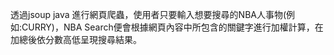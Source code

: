 透過jsoup java 進行網頁爬蟲，使用者只要輸入想要搜尋的NBA人事物(例如:CURRY)，NBA Search便會根據網頁內容中所包含的關鍵字進行加權計算，在加總後依分數高低呈現搜尋結果。

